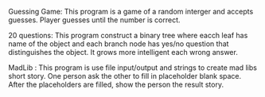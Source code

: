 Guessing Game:
This program is a game of a random interger and accepts guesses. Player guesses until the number is correct.


20 questions:
This program construct a binary tree where eacch leaf has name of the object and each branch node has yes/no question that distinguishes the object. It grows more intelligent each wrong answer.

MadLib : This program is use file input/output and strings to create mad libs short story. One person ask the other to fill in placeholder blank space. After the placeholders are filled, show the person the result story.
